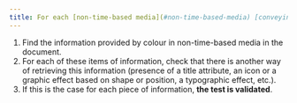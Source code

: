 ```yaml
---
title: For each [non-time-based media](#non-time-based-media) [conveying information](#image-conveying-information-provided-by-colour), the [information](#information-provided-by-colour) must not be provided by colour alone. Is this rule respected?
---
```


1. Find the information provided by colour in non-time-based media in the document.
2. For each of these items of information, check that there is another way of retrieving this information (presence of a title attribute, an icon or a graphic effect based on shape or position, a typographic effect, etc.).
3. If this is the case for each piece of information, **the test is validated**.

